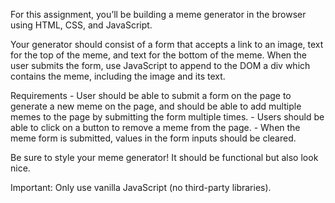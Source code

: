 For this assignment, you’ll be building a meme generator in the browser using HTML, CSS, and JavaScript.

Your generator should consist of a form that accepts a link to an image, text for the top of the meme, and text for the bottom of the meme. When the user submits the form, use JavaScript to append to the DOM a div which contains the meme, including the image and its text.

Requirements
    - User should be able to submit a form on the page to generate a new meme on the page, and should be able to add multiple memes to the page by submitting the form multiple times.
    - Users should be able to click on a button to remove a meme from the page.
    - When the meme form is submitted, values in the form inputs should be cleared.

Be sure to style your meme generator! It should be functional but also look nice.

Important: Only use vanilla JavaScript (no third-party libraries).